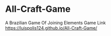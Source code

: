 # All-Craft-Game
A Brazilian Game Of Joining Elements 
Game Link
https://luispolis124.github.io/All-Craft-Game/
